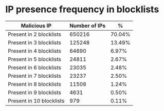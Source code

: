 # IP presence frequency in blocklists
| Malicious IP | Number of IPs | % |
|----|----|----|
| Present in 2 blocklists | 650216 | 70.04% |
| Present in 3 blocklists | 125248 | 13.49% |
| Present in 4 blocklists | 64690 | 6.97% |
| Present in 5 blocklists | 24811 | 2.67% |
| Present in 6 blocklists | 23035 | 2.48% |
| Present in 7 blocklists | 23237 | 2.50% |
| Present in 8 blocklists | 11508 | 1.24% |
| Present in 9 blocklists | 4631 | 0.50% |
| Present in 10 blocklists | 979 | 0.11% |
